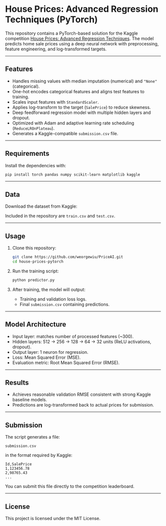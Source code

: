 # House Prices: Advanced Regression Techniques (PyTorch)

This repository contains a PyTorch-based solution for the Kaggle competition [House Prices: Advanced Regression Techniques](https://www.kaggle.com/c/house-prices-advanced-regression-techniques).
The model predicts home sale prices using a deep neural network with preprocessing, feature engineering, and log-transformed targets.

---

## Features

* Handles missing values with median imputation (numerical) and `"None"` (categorical).
* One-hot encodes categorical features and aligns test features to training.
* Scales input features with `StandardScaler`.
* Applies log-transform to the target (`SalePrice`) to reduce skewness.
* Deep feedforward regression model with multiple hidden layers and dropout.
* Optimized with Adam and adaptive learning rate scheduling (`ReduceLROnPlateau`).
* Generates a Kaggle-compatible `submission.csv` file.

---

## Requirements

Install the dependencies with:

```bash
pip install torch pandas numpy scikit-learn matplotlib kaggle
```

---

## Data

Download the dataset from Kaggle:

Included in the repository are `train.csv` and `test.csv`.

---

## Usage

1. Clone this repository:

   ```bash
   git clone https://github.com/weorgewiu/PriceAI.git
   cd house-prices-pytorch
   ```

2. Run the training script:

   ```bash
   python predictor.py
   ```

3. After training, the model will output:

   * Training and validation loss logs.
   * Final `submission.csv` containing predictions.

---

## Model Architecture

* Input layer: matches number of processed features (~300).
* Hidden layers: 512 → 256 → 128 → 64 → 32 units (ReLU activations, dropout).
* Output layer: 1 neuron for regression.
* Loss: Mean Squared Error (MSE).
* Evaluation metric: Root Mean Squared Error (RMSE).

---

## Results

* Achieves reasonable validation RMSE consistent with strong Kaggle baseline models.
* Predictions are log-transformed back to actual prices for submission.

---

## Submission

The script generates a file:

```
submission.csv
```

in the format required by Kaggle:

```
Id,SalePrice
1,123456.78
2,98765.43
...
```

You can submit this file directly to the competition leaderboard.

---

## License

This project is licensed under the MIT License.
